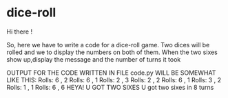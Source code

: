 # dice-roll
Hi there ! 

So, here we have to write a code for a dice-roll game. Two dices will be rolled and we to display the numbers on both of them. When the two sixes show up,display the message and the number of turns it took
 
 OUTPUT FOR THE CODE WRITTEN IN FILE code.py WILL BE SOMEWHAT LIKE THIS:
Rolls: 6 , 2
Rolls: 6 , 1
Rolls: 2 , 3
Rolls: 2 , 2
Rolls: 6 , 1
Rolls: 3 , 2
Rolls: 1 , 1
Rolls: 6 , 6
HEYA! U GOT TWO SIXES
U got two sixes in 8 turns
